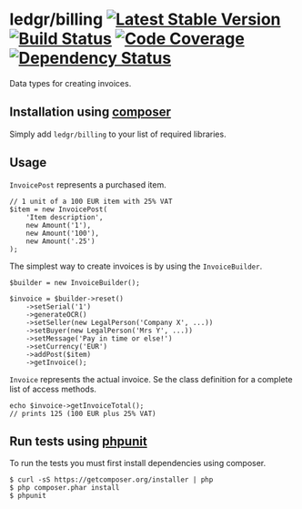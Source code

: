 # ledgr/billing [![Latest Stable Version](https://poser.pugx.org/ledgr/billing/v/stable.png)](https://packagist.org/packages/ledgr/billing) [![Build Status](https://travis-ci.org/ledgr/billing.png?branch=master)](https://travis-ci.org/ledgr/billing) [![Code Coverage](https://scrutinizer-ci.com/g/ledgr/billing/badges/coverage.png?s=0a13eb6f754b0e90a8ffa9e633e768ccf006ece8)](https://scrutinizer-ci.com/g/ledgr/billing/) [![Dependency Status](https://gemnasium.com/ledgr/billing.png)](https://gemnasium.com/ledgr/billing)


Data types for creating invoices.


Installation using [composer](http://getcomposer.org/)
------------------------------------------------------
Simply add `ledgr/billing` to your list of required libraries.


Usage
-----
`InvoicePost` represents a purchased item.

    // 1 unit of a 100 EUR item with 25% VAT
    $item = new InvoicePost(
        'Item description',
        new Amount('1'),
        new Amount('100'),
        new Amount('.25')
    );

The simplest way to create invoices is by using the `InvoiceBuilder`.

    $builder = new InvoiceBuilder();

    $invoice = $builder->reset()
        ->setSerial('1')
        ->generateOCR()
        ->setSeller(new LegalPerson('Company X', ...))
        ->setBuyer(new LegalPerson('Mrs Y', ...))
        ->setMessage('Pay in time or else!')
        ->setCurrency('EUR')
        ->addPost($item)
        ->getInvoice();

`Invoice` represents the actual invoice. Se the class definition for a complete
list of access methods.

    echo $invoice->getInvoiceTotal();
    // prints 125 (100 EUR plus 25% VAT)


Run tests  using [phpunit](http://phpunit.de/)
----------------------------------------------
To run the tests you must first install dependencies using composer.

    $ curl -sS https://getcomposer.org/installer | php
    $ php composer.phar install
    $ phpunit
